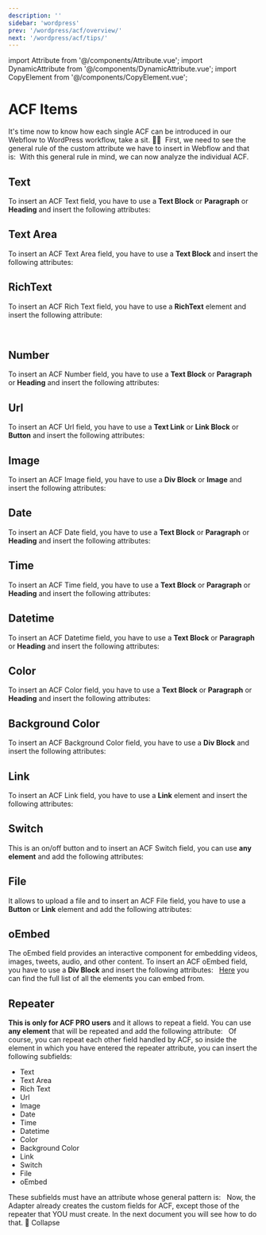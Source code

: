 ```yaml
---
description: ''
sidebar: 'wordpress'
prev: '/wordpress/acf/overview/'
next: '/wordpress/acf/tips/'
---
```

import Attribute from '@/components/Attribute.vue';
import DynamicAttribute from '@/components/DynamicAttribute.vue';
import CopyElement from '@/components/CopyElement.vue';
​
# ACF Items
It's time now to know how each single ACF can be introduced in our Webflow to WordPress workflow, take a sit. 👨‍🏫
​
First, we need to see the general rule of the custom attribute we have to insert in Webflow and that is:
​
<DynamicAttribute name="acf:field-type" value="field-slug" />
​
With this general rule in mind, we can now analyze the individual ACF.
​
## Text
To insert an ACF Text field, you have to use a **Text Block** or **Paragraph** or **Heading** and insert the following attributes:
​
<DynamicAttribute name="acf:text" value="field-slug" />
​
## Text Area
To insert an ACF Text Area field, you have to use a **Text Block** and insert the following attributes:
​
<DynamicAttribute name="acf:textarea" value="field-slug" />

## RichText

To insert an ACF Rich Text field, you have to use a **RichText** element and insert the following attribute:

<DynamicAttribute name="acf:richtext" value="field-slug" />
​

## Number
To insert an ACF Number field, you have to use a **Text Block** or **Paragraph** or **Heading** and insert the following attributes:
​
<DynamicAttribute name="acf:number" value="field-slug" />
​
## Url
To insert an ACF Url field, you have to use a **Text Link** or **Link Block** or **Button** and insert the following attributes:
​
<DynamicAttribute name="acf:url" value="field-slug" />
​
## Image
To insert an ACF Image field, you have to use a **Div Block** or **Image** and insert the following attributes:
​
<DynamicAttribute name="acf:image" value="field-slug" />
​
## Date
To insert an ACF Date field, you have to use a **Text Block** or **Paragraph** or **Heading** and insert the following attributes:
​
<DynamicAttribute name="acf:date" value="field-slug" />
​
## Time
To insert an ACF Time field, you have to use a **Text Block** or **Paragraph** or **Heading** and insert the following attributes:
​
<DynamicAttribute name="acf:time" value="field-slug" />
​
## Datetime
To insert an ACF Datetime field, you have to use a **Text Block** or **Paragraph** or **Heading** and insert the following attributes:
​
<DynamicAttribute name="acf:datetime" value="field-slug" />
​
## Color
To insert an ACF Color field, you have to use a **Text Block** or **Paragraph** or **Heading** and insert the following attributes:
​
<DynamicAttribute name="acf:color" value="field-slug" />
​
## Background Color
To insert an ACF Background Color field, you have to use a **Div Block** and insert the following attributes:
​
<DynamicAttribute name="acf:bgcolor" value="field-slug" />
​
## Link
To insert an ACF Link field, you have to use a **Link** element and insert the following attributes:
​
<DynamicAttribute name="acf:link" value="field-slug" />
​
## Switch
This is an on/off button and to insert an ACF Switch field, you can use **any element** and add the following attributes:
​
<DynamicAttribute name="acf:switch" value="field-slug" />
​
## File
It allows to upload a file and to insert an ACF File field, you have to use a **Button** or **Link** element and add the following attributes:
​
<DynamicAttribute name="acf:file" value="field-slug" />
​
## oEmbed
The oEmbed field provides an interactive component for embedding videos, images, tweets, audio, and other content.
To insert an ACF oEmbed field, you have to use a **Div Block** and insert the following attributes:
​
<DynamicAttribute name="acf:oembed" value="field-slug" />
​
[Here](https://wordpress.org/support/article/embeds/#okay-so-what-sites-can-i-embed-from) you can find the full list of all the elements you can embed from.
​
## Repeater
**This is only for ACF PRO users** and it allows to repeat a field. You can use **any element** that will be repeated and add the following attribute:
​
<DynamicAttribute name="acf:repeater" value="field-slug" />
​
Of course, you can repeat each other field handled by ACF, so inside the element in which you have entered the repeater attribute, you can insert the following subfields:
​
- Text
- Text Area
- Rich Text
- Url
- Image
- Date
- Time
- Datetime
- Color
- Background Color
- Link
- Switch
- File
- oEmbed
​

These subfields must have an attribute whose general pattern is:
​
<DynamicAttribute name="subfield:field-type" value="field-slug" />
​
Now, the Adapter already creates the custom fields for ACF, except those of the repeater that YOU must create. In the next document you will see how to do that. 🤙
Collapse



